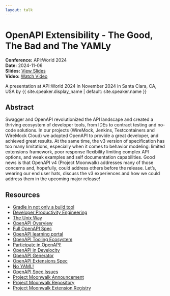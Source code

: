 ```yaml
---
layout: talk
---
```


<!-- Source: https://speaking.jbaru.ch/l874wi/openapi-extensibility-the-good-the-bad-and-the-yamly -->
# OpenAPI Extensibility - The Good, The Bad and The YAMLy

**Conference:** API:World 2024  
**Date:** 2024-11-06  
**Slides:** [View Slides](https://drive.google.com/file/d/1-gmF-X-eZpiJeWE6aiPKscEz1Jbvr_nt/view)  
**Video:** [Watch Video](https://www.youtube.com/watch?v=gln87zHktA8)  

A presentation at API:World 2024 in
                    November 2024 in
                    Santa Clara, CA, USA by 
                    {{ site.speaker.display_name | default: site.speaker.name }}

## Abstract

Swagger and OpenAPI revolutionized the API landscape and created a thriving ecosystem of developer tools, from IDEs to contract testing and no-code solutions. In our projects (WireMock, Jenkins, Testcontainers and WireMock Cloud) we adopted OpenAPI to provide a great developer, and achieved great results. At the same time, the v3 version of specification has too many limitations, especially when it comes to behavior modeling: limited extensions framework, poor response flexibility limiting complex API options, and weak examples and self documentation capabilities. Good news is that OpenAPI v4 (Project Moonwalk) addresses many of those concerns and, hopefully, could address others before the release. Let’s, wearing our end user hats, discuss the v3 experiences and how we could address them in the upcoming major release!

## Resources

- [Gradle in not only a build tool](https://gradle.com/)
- [Developer Productivity Engineering](https://dpe.org/)
- [The Unix Way](https://en.wikipedia.org/wiki/Unix_philosophy)
- [OpenAPI Overview](https://www.openapis.org/)
- [Full OpenAPI Spec](https://spec.openapis.org/oas/latest.html)
- [OpenAPI learning portal](https://learn.openapis.org/)
- [OpenAPI Tooling Ecosystem](https://tools.openapis.org/)
- [Participate in OpenAPI!](https://www.openapis.org/participate/how-to-contribute)
- [OpenAPI in Develocity](https://docs.gradle.com/develocity/api-manual/)
- [OpenAPI Generator](https://openapi-generator.tech/)
- [OpenAPI Extensions Spec](https://swagger.io/docs/specification/openapi-extensions/)
- [No YAML!](https://noyaml.com/)
- [OpenAPI Spec Issues](https://github.com/OAI/OpenAPI-Specification/issues)
- [Project Moonwalk Announcement](https://www.openapis.org/blog/2023/12/06/openapi-moonwalk-2024)
- [Project Moonwalk Repository](https://github.com/OAI/moonwalk)
- [Project Moonwalk Extension Registry](https://spec.openapis.org/registry/extension/)
